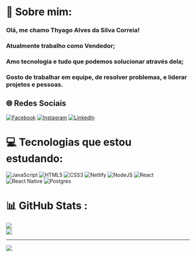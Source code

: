 # 💫 Sobre mim:
### Olá, me chamo Thyago Alves da Silva Correia!
### Atualmente trabalho como Vendedor;
### Amo tecnologia e tudo que podemos solucionar através dela;
### Gosto de trabalhar em equipe, de resolver problemas, e liderar projetos e pessoas.

## 🌐 Redes Sociais
[![Facebook](https://img.shields.io/badge/Facebook-%231877F2.svg?logo=Facebook&logoColor=white)](https://facebook.com/thyagoasc) [![Instagram](https://img.shields.io/badge/Instagram-%23E4405F.svg?logo=Instagram&logoColor=white)](https://instagram.com/thyagoasc) [![LinkedIn](https://img.shields.io/badge/LinkedIn-%230077B5.svg?logo=linkedin&logoColor=white)](https://linkedin.com/in/thyagoasc) 

# 💻 Tecnologias que estou estudando:
![JavaScript](https://img.shields.io/badge/javascript-%23323330.svg?style=for-the-badge&logo=javascript&logoColor=%23F7DF1E) ![HTML5](https://img.shields.io/badge/html5-%23E34F26.svg?style=for-the-badge&logo=html5&logoColor=white) ![CSS3](https://img.shields.io/badge/css3-%231572B6.svg?style=for-the-badge&logo=css3&logoColor=white) ![Netlify](https://img.shields.io/badge/netlify-%23000000.svg?style=for-the-badge&logo=netlify&logoColor=#00C7B7) ![NodeJS](https://img.shields.io/badge/node.js-6DA55F?style=for-the-badge&logo=node.js&logoColor=white) ![React](https://img.shields.io/badge/react-%2320232a.svg?style=for-the-badge&logo=react&logoColor=%2361DAFB) ![React Native](https://img.shields.io/badge/react_native-%2320232a.svg?style=for-the-badge&logo=react&logoColor=%2361DAFB) ![Postgres](https://img.shields.io/badge/postgres-%23316192.svg?style=for-the-badge&logo=postgresql&logoColor=white)
# 📊 GitHub Stats :
![](https://github-readme-stats.vercel.app/api?username=thyagoasc&theme=highcontrast&hide_border=false&include_all_commits=false&count_private=false)<br/>
![](https://github-readme-stats.vercel.app/api/top-langs/?username=thyagoasc&theme=highcontrast&hide_border=false&include_all_commits=false&count_private=false&layout=compact)

-----------------------------------------------------------------------------------------------
[![](https://visitcount.itsvg.in/api?id=thyagoasc&icon=0&color=3)](https://visitcount.itsvg.in)
